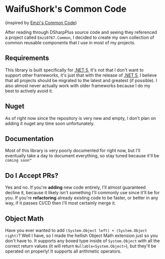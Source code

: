 # WaifuShork's Common Code
(inspired by [Emzi's Common Code](https://github.com/Emzi0767/Common)) 

After reading through DSharpPlus source code and seeing they referenced a project called `Emzi0767.Common`, 
I decided to create my own collection of common reusable components that I use in most of my projects.

## Requirements
This library is built specifically for [.NET 5](https://docs.microsoft.com/en-us/dotnet/core/dotnet-five),
It's not that I don't want to support other frameworks, it's just that with the release of [.NET 5](https://docs.microsoft.com/en-us/dotnet/core/dotnet-five),
I believe that all projects should be migrated to the latest and greatest (if possible). I also almost never 
actually work with older frameworks because I do my best to actively avoid it.

## Nuget
As of right now since the repository is very new and empty, I don't plan on adding it nuget any time soon 
unfortunately.

## Documentation
Most of this library is very poorly documented for right now, but I'll eventually take a day to document everything,
so stay tuned because it'll be `coming soon™`

## Do I Accept PRs?
Yes and no. If you're **adding** new code entirely, I'll almost guaranteed decline it, because it likely isn't something
I'll commonly use since it'll be for you. If you're **refactoring** already existing code to be faster, or better in any way,
if it passes CI/CD then I'll most certainly merge it.

## Object Math
Have you ever wanted to add `(System.Object left) + (System.Object right)`? Well I have, so I made the hellish Object Math
extension just so you don't have to. It supports any boxed type inside of `System.Object` with all the correct 
return values (it will return `Nullable<System.Object>`), but they'll be operated on properly! It supports all arithmetic operators.

